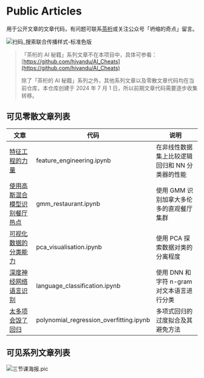 <!--
 * @Author: Hivan Du
 * @mail: doo@hivan.me
 * @LastEditors: Hivan Du
 * @LastEditTime: 2024-12-13 22:16:54
-->
# Public Articles

用于公开文章的文章代码，有问题可联系[茶桁](https://hivan.me)或关注公众号「坍缩的奇点」留言。

![扫码_搜索联合传播样式-标准色版](https://cdn.jsdelivr.net/gh/hivandu/notes/img/扫码_搜索联合传播样式-标准色版.png)

> 「茶桁的 AI 秘籍」系列文章不在本项目中，具体可参看：[https://github.com/hivandu/AI_Cheats](https://github.com/hivandu/AI_Cheats)
>
> 除了「茶桁的 AI 秘籍」系列之外，其他系列文章以及零散文章代码均在当前仓库，本仓库创建于 2024 年 7 月 1 日，所以前期文章代码需要逐步收集转移。

## 可见零散文章列表

| 文章                                                         | 代码                                    | 说明                                           |
| ------------------------------------------------------------ | --------------------------------------- | ---------------------------------------------- |
| [特征工程的力量](https://mp.weixin.qq.com/s/OvJA094xt0yr8b2F0DubMA) | feature_engineering.ipynb               | 在非线性数据集上比较逻辑回归和 NN 分类器的性能 |
| [使用高斯混合模型识别餐厅热点](https://mp.weixin.qq.com/s/p8FEWwlQV2JiLC9NlH9LSA) | gmm_restaurant.ipynb                    | 使用 GMM 识别加拿大多伦多的直观餐厅集群        |
| [可视化数据的分类能力](https://mp.weixin.qq.com/s/C4mNMI3h3K9NABzMaZPI9A) | pca_visualisation.ipynb                 | 使用 PCA 探索数据对类的分离程度                |
| [深度神经网络语言识别](https://mp.weixin.qq.com/s/UhigJbCXKAc4nqzpmbwDzw) | language_classification.ipynb           | 使用 DNN 和字符 n-gram 对文本语言进行分类      |
| [太多项会毁了回归](https://mp.weixin.qq.com/s/06k6g2C7-cWQwvyZB_z35Q) | polynomial_regression_overfitting.ipynb | 多项式回归的过度拟合及其避免方法               |




## 可见系列文章列表

![三节课海报.pic](https://cdn.jsdelivr.net/gh/hivandu/notes/img/三节课海报.pic.jpg)